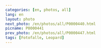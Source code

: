 ```yaml
---
categories: [en, photos, all]
lang: en
layout: photo
next_photo: /en/photos/all/P0000440.html
picname: P0000441
prev_photo: /en/photos/all/P0000447.html
tags: [Fotofalle, Leopard]
---
```

